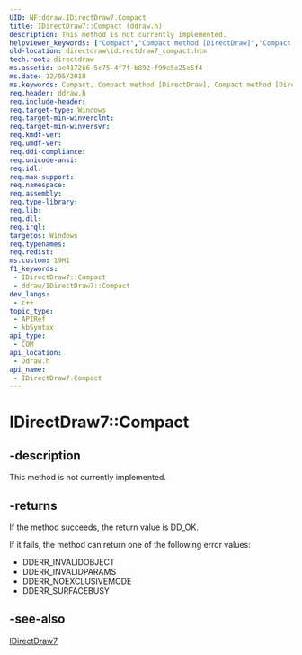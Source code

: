 ```yaml
---
UID: NF:ddraw.IDirectDraw7.Compact
title: IDirectDraw7::Compact (ddraw.h)
description: This method is not currently implemented.
helpviewer_keywords: ["Compact","Compact method [DirectDraw]","Compact method [DirectDraw]","IDirectDraw7 interface","IDirectDraw7 interface [DirectDraw]","Compact method","IDirectDraw7.Compact","IDirectDraw7::Compact","ddraw/IDirectDraw7::Compact","directdraw.idirectdraw7_compact"]
old-location: directdraw\idirectdraw7_compact.htm
tech.root: directdraw
ms.assetid: ae417266-5c75-4f7f-b892-f99e5e25e5f4
ms.date: 12/05/2018
ms.keywords: Compact, Compact method [DirectDraw], Compact method [DirectDraw],IDirectDraw7 interface, IDirectDraw7 interface [DirectDraw],Compact method, IDirectDraw7.Compact, IDirectDraw7::Compact, ddraw/IDirectDraw7::Compact, directdraw.idirectdraw7_compact
req.header: ddraw.h
req.include-header: 
req.target-type: Windows
req.target-min-winverclnt: 
req.target-min-winversvr: 
req.kmdf-ver: 
req.umdf-ver: 
req.ddi-compliance: 
req.unicode-ansi: 
req.idl: 
req.max-support: 
req.namespace: 
req.assembly: 
req.type-library: 
req.lib: 
req.dll: 
req.irql: 
targetos: Windows
req.typenames: 
req.redist: 
ms.custom: 19H1
f1_keywords:
 - IDirectDraw7::Compact
 - ddraw/IDirectDraw7::Compact
dev_langs:
 - c++
topic_type:
 - APIRef
 - kbSyntax
api_type:
 - COM
api_location:
 - Ddraw.h
api_name:
 - IDirectDraw7.Compact
---
```


# IDirectDraw7::Compact


## -description

This method is not currently implemented.



## -returns

If the method succeeds, the return value is DD_OK.



If it fails, the method can return one of the following error values:

<ul>
<li>DDERR_INVALIDOBJECT</li>
<li>DDERR_INVALIDPARAMS</li>
<li>DDERR_NOEXCLUSIVEMODE</li>
<li>DDERR_SURFACEBUSY</li>
</ul>

## -see-also

<a href="/windows/desktop/api/ddraw/nn-ddraw-idirectdraw7">IDirectDraw7</a>
